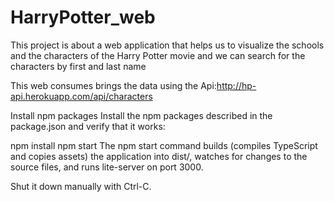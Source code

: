 # HarryPotter_web
This project is about a web application that helps us to visualize the schools and the characters of the Harry Potter movie and we can search for the characters by first and last name

This web consumes brings the data using the Api:http://hp-api.herokuapp.com/api/characters

Install npm packages
Install the npm packages described in the package.json and verify that it works:

npm install
npm start
The npm start command builds (compiles TypeScript and copies assets) the application into dist/, watches for changes to the source files, and runs lite-server on port 3000.

Shut it down manually with Ctrl-C.
